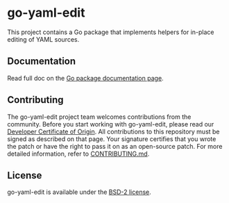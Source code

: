 # go-yaml-edit

This project contains a Go package that implements helpers for in-place editing of YAML sources.

## Documentation

Read full doc on the [Go package documentation page](https://pkg.go.dev/github.com/vmware-labs/go-yaml-edit?tab=doc).

## Contributing

The go-yaml-edit project team welcomes contributions from the community. Before you start working with go-yaml-edit, please
read our [Developer Certificate of Origin](https://cla.vmware.com/dco). All contributions to this repository must be
signed as described on that page. Your signature certifies that you wrote the patch or have the right to pass it on
as an open-source patch. For more detailed information, refer to [CONTRIBUTING.md](CONTRIBUTING.md).

## License

go-yaml-edit is available under the [BSD-2 license](LICENSE).
